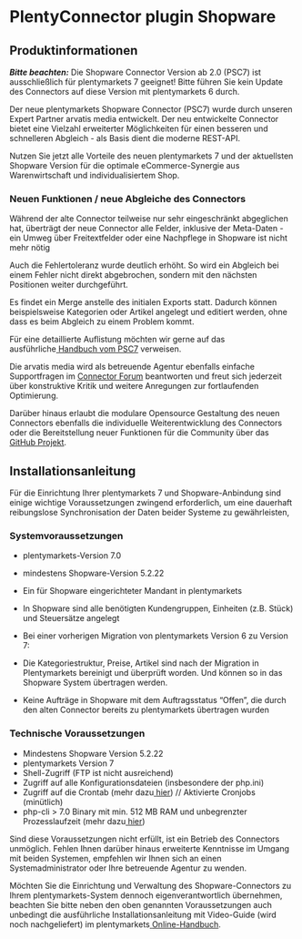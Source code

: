 # PlentyConnector plugin Shopware

## Produktinformationen

<div class="alert alert-warning" role="alert">
   <strong><i>Bitte beachten:</strong></i>
Die Shopware Connector Version ab 2.0 (PSC7) ist ausschließlich für plentymarkets 7 geeignet! Bitte führen Sie kein Update des Connectors auf diese Version mit plentymarkets 6 durch.
</div>

Der neue plentymarkets Shopware Connector (PSC7) wurde durch unseren Expert Partner arvatis media entwickelt. Der neu entwickelte Connector bietet eine Vielzahl erweiterter Möglichkeiten für einen besseren und schnelleren Abgleich - als Basis dient die moderne REST-API.

Nutzen Sie jetzt alle Vorteile des neuen plentymarkets 7 und der aktuellsten Shopware Version für die optimale eCommerce-Synergie aus Warenwirtschaft und individualisiertem Shop.


### Neuen Funktionen / neue Abgleiche des Connectors

Während der alte Connector teilweise nur sehr eingeschränkt abgeglichen hat, überträgt der neue Connector alle Felder, inklusive der Meta-Daten - ein Umweg über Freitextfelder oder eine Nachpflege in Shopware ist nicht mehr nötig

Auch die Fehlertoleranz wurde deutlich erhöht. So wird ein Abgleich bei einem Fehler nicht direkt abgebrochen, sondern mit den nächsten Positionen weiter durchgeführt.

Es findet ein Merge anstelle des initialen Exports statt. Dadurch können beispielsweise Kategorien oder Artikel angelegt und editiert werden, ohne dass es beim Abgleich zu einem Problem kommt.

Für eine detaillierte Auflistung möchten wir gerne auf das ausführliche[ ](https://docs.google.com/document/d/10mPeV3xqx4We71dYQdPmJK2qvb21Rpym6FG_tKwHKfc/)<span class="c9">[Handbuch vom PSC7](https://docs.google.com/document/d/10mPeV3xqx4We71dYQdPmJK2qvb21Rpym6FG_tKwHKfc/edit?usp%3Dsharing&sa=D&ust=1507645556706000&usg=AFQjCNEVv48pBAe8ezFN7q5-XRZZma-FXA) verweisen.

Die arvatis media wird als betreuende Agentur ebenfalls einfache Supportfragen im [Connector Forum](https://forum.plentymarkets.com/c/shopware-connector) beantworten und freut sich jederzeit über konstruktive Kritik und weitere Anregungen zur fortlaufenden Optimierung.

Darüber hinaus erlaubt die modulare Opensource Gestaltung des neuen Connectors ebenfalls die individuelle Weiterentwicklung des Connectors oder die Bereitstellung neuer Funktionen für die Community über das [GitHub Projekt](https://github.com/plentymarkets/plentymarkets-shopware-connector/).

## Installationsanleitung

Für die Einrichtung Ihrer plentymarkets 7 und Shopware-Anbindung sind einige wichtige Voraussetzungen zwingend erforderlich, um eine dauerhaft reibungslose Synchronisation der Daten beider Systeme zu gewährleisten,

### Systemvoraussetzungen

*   plentymarkets-Version 7.0
*   mindestens Shopware-Version 5.2.22
*   Ein für Shopware eingerichteter Mandant in plentymarkets
*   <span class="c11">In Shopware sind alle benötigten Kundengruppen, Einheiten (z.B. Stück) und Steuersätze angelegt
*   Bei einer vorherigen Migration von plentymarkets Version 6 zu Version 7:

*   <span class="c11">Die Kategoriestruktur, Preise, Artikel sind nach der Migration in Plentymarkets bereinigt und überprüft worden. Und können so in das Shopware System übertragen werden.
*   Keine Aufträge in Shopware mit dem Auftragsstatus “Offen”, die durch den alten Connector bereits zu plentymarkets übertragen wurden

### Technische Voraussetzungen

*   Mindestens Shopware Version 5.2.22
*   plentymarkets Version 7
*   Shell-Zugriff (FTP ist nicht ausreichend)
*   Zugriff auf alle Konfigurationsdateien (insbesondere der <span class="c18">php.ini)
*   Zugriff auf die Crontab (mehr dazu[ ](https://www.google.com/url?q=http://man.plentymarkets.eu/tools/shopware-connector/installation/%232-4&sa=D&ust=1507645556713000&usg=AFQjCNGlNwHjHXklELIk7h0zee0xaX4JxQ)<span class="c13">[hier](https://www.google.com/url?q=http://man.plentymarkets.eu/tools/shopware-connector/installation/%232-4&sa=D&ust=1507645556713000&usg=AFQjCNGlNwHjHXklELIk7h0zee0xaX4JxQ)) // Aktivierte Cronjobs (minütlich)
*   php-cli > 7.0 Binary mit min. 512 MB RAM und unbegrenzter Prozesslaufzeit (mehr dazu[ ](https://www.google.com/url?q=http://man.plentymarkets.eu/tools/shopware-connector/installation/%232-1&sa=D&ust=1507645556714000&usg=AFQjCNHRqhkpvYZY_MT-7htcrsSKgjKUiw)<span class="c13">[hier](https://www.google.com/url?q=http://man.plentymarkets.eu/tools/shopware-connector/installation/%232-1&sa=D&ust=1507645556714000&usg=AFQjCNHRqhkpvYZY_MT-7htcrsSKgjKUiw))

Sind diese Voraussetzungen nicht erfüllt, ist ein Betrieb des Connectors unmöglich. Fehlen Ihnen darüber hinaus erweiterte Kenntnisse im Umgang mit beiden Systemen, empfehlen wir Ihnen sich an einen Systemadministrator oder Ihre betreuende Agentur zu wenden.

Möchten Sie die Einrichtung und Verwaltung des Shopware-Connectors zu Ihrem plentymarkets-System dennoch eigenverantwortlich übernehmen, beachten Sie bitte neben den oben genannten Voraussetzungen auch unbedingt die ausführliche Installationsanleitung mit Video-Guide (wird noch nachgeliefert) im plentymarkets[ ](https://www.google.com/url?q=https://docs.google.com/document/d/10mPeV3xqx4We71dYQdPmJK2qvb21Rpym6FG_tKwHKfc/edit?usp%3Dsharing&sa=D&ust=1507645556715000&usg=AFQjCNHEVvgshtaGdC-_Ba42SIi4Rk4GAg)<span class="c9">[Online-Handbuch](https://www.google.com/url?q=https://docs.google.com/document/d/10mPeV3xqx4We71dYQdPmJK2qvb21Rpym6FG_tKwHKfc/edit?usp%3Dsharing&sa=D&ust=1507645556715000&usg=AFQjCNHEVvgshtaGdC-_Ba42SIi4Rk4GAg).